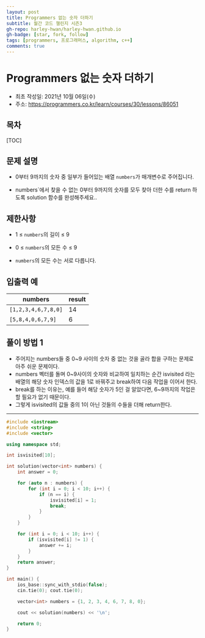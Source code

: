 ```yaml
---
layout: post
title: Programmers 없는 숫자 더하기
subtitle: 월간 코드 챌린지 시즌3
gh-repo: harley-hwan/harley-hwan.github.io
gh-badge: [star, fork, follow]
tags: [programmers, 프로그래머스, algorithm, c++]
comments: true
---
```


# Programmers 없는 숫자 더하기

- 최초 작성일: 2021년 10월 06일(수)
- 주소: https://programmers.co.kr/learn/courses/30/lessons/86051

## 목차

[TOC]

## 문제 설명

- 0부터 9까지의 숫자 중 일부가 들어있는 배열 `numbers`가 매개변수로 주어집니다. 

- numbers`에서 찾을 수 없는 0부터 9까지의 숫자를 모두 찾아 더한 수를 return 하도록 solution 함수를 완성해주세요..

  

## 제한사항

- 1 ≤ `numbers`의 길이 ≤ 9

- 0 ≤ `numbers`의 모든 수 ≤ 9

- `numbers`의 모든 수는 서로 다릅니다.

  

## 입출력 예

| numbers             | result |
| ------------------- | ------ |
| `[1,2,3,4,6,7,8,0]` | 14     |
| `[5,8,4,0,6,7,9]`   | 6      |

## 풀이 방법 1

- 주어지는 numbers들 중 0~9 사이의 숫자 중 없는 것을 골라 합을 구하는 문제로 아주 쉬운 문제이다.
- numbers 벡터를 돌며 0~9사이의 숫자와 비교하여 일치하는 순간 isvisited 라는 배열의 해당 숫자 인덱스의 값을 1로 바꿔주고 break하여 다음 작업을 이어서 한다.
- break를 하는 이유는, 예를 들어 해당 숫자가 5인 걸 알았다면, 6~9까지의 작업은 할 필요가 없기 때문이다.
- 그렇게 isvisited의 값들 중의 1이 아닌 것들의 수들을 더해 return한다.

---

```c++
#include <iostream>
#include <string>
#include <vector>

using namespace std;

int isvisited[10];

int solution(vector<int> numbers) {
    int answer = 0;

    for (auto n : numbers) {
        for (int i = 0; i < 10; i++) {
            if (n == i) {
                isvisited[i] = 1;
                break;
            }
        }
    }

    for (int i = 0; i < 10; i++) {
        if (isvisited[i] != 1) {
            answer += i;
        }
    }
    return answer;
}

int main() {
    ios_base::sync_with_stdio(false);
    cin.tie(0); cout.tie(0);

    vector<int> numbers = {1, 2, 3, 4, 6, 7, 8, 0};

    cout << solution(numbers) << '\n';

    return 0;
}
```
